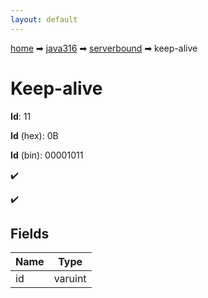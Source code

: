 ```yaml
---
layout: default
---
```


[home](/) ➡ [java316](/protocol/java316) ➡ [serverbound](/protocol/java316/serverbound) ➡ keep-alive

# Keep-alive

**Id**: 11

**Id** (hex): 0B

**Id** (bin): 00001011

✔️

✔️

## Fields

Name | Type
---|---
id | varuint

